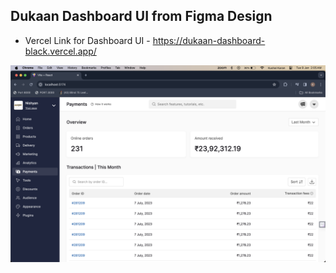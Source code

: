 ## Dukaan Dashboard UI from Figma Design

- Vercel Link for Dashboard UI - https://dukaan-dashboard-black.vercel.app/

![Alt text](./src/assets/final-image.png)